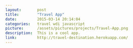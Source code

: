 ```yaml
---
layout:       post
title:        "Travel App"
date:         2015-03-14 20:14:04
categories:   travel wdi javascript
picture:      /assets/pictures/projects/Travel-App.png
description:  This is a cool app.
link:         http://travel-destination.herokuapp.com/
---
```


